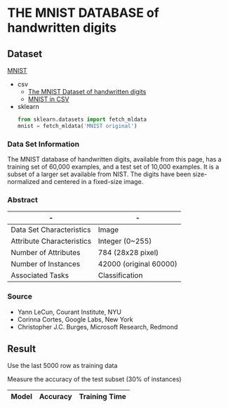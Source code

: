 # THE MNIST DATABASE of handwritten digits

## Dataset

[MNIST](http://yann.lecun.com/exdb/mnist/)

* csv
    * [The MNIST Dataset of handwritten digits](http://makeyourownneuralnetwork.blogspot.com/2015/03/the-mnist-dataset-of-handwitten-digits.html)
    * [MNIST in CSV](https://pjreddie.com/projects/mnist-in-csv/)
* sklearn
    ```python
    from sklearn.datasets import fetch_mldata
    mnist = fetch_mldata('MNIST original')
    ```

### Data Set Information

The MNIST database of handwritten digits, available from this page, has a training set of 60,000 examples, and a test set of 10,000 examples. It is a subset of a larger set available from NIST. The digits have been size-normalized and centered in a fixed-size image.

### Abstract

-|-
-|-
Data Set Characteristics |Image
Attribute Characteristics|Integer (0~255)
Number of Attributes     |784 (28x28 pixel)
Number of Instances      |42000 (original 60000)
Associated Tasks         |Classification

### Source

* Yann LeCun, Courant Institute, NYU
* Corinna Cortes, Google Labs, New York
* Christopher J.C. Burges, Microsoft Research, Redmond

## Result

Use the last 5000 row as training data

Measure the accuracy of the test subset (30% of instances)

Model                     |Accuracy|Training Time
--------------------------|--------|-------------
